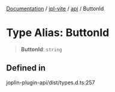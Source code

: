 [Documentation](../../../packages.md) / [jpl-vite](../../index.md) / [api](../index.md) / ButtonId

# Type Alias: ButtonId

> **ButtonId**: `string`

## Defined in

joplin-plugin-api/dist/types.d.ts:257
